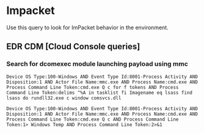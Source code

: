 # Impacket

Use this query to look for ImPacket behavior in the environment.

## EDR CDM [Cloud Console queries]

### Search for dcomexec module launching payload using mmc

```
Device OS Type:100-Windows AND Event Type Id:8001-Process Activity AND Disposition:1 AND Actor File Name:mmc.exe AND Process Name:cmd.exe AND Process Command Line Token:cmd.exe Q c for f tokens AND Process Command Line Token:delims ^%A in tasklist fi Imagename eq lsass find lsass do rundll32.exe c window comsvcs.dll
```

```
Device OS Type:100-Windows AND Event Type Id:8001-Process Activity AND Disposition:1 AND Actor File Name:mmc.exe AND Process Name:cmd.exe AND Process Command Line Token:cmd.exe Q c AND Process Command Line Token:1> Windows Temp AND Process Command Line Token:2>&1
```
